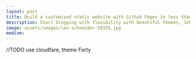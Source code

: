 ```yaml
---
layout: post
title: Build a customized static website with Github Pages in less than 36 hours
description: Start blogging with flexibility with beautiful themes, Jekyll, custom domain and DNS provider of your choice.
image: assets/images/ian-schneider-59335.jpg
medium:
---
```


//TODO use cloudfare,
theme Forty
